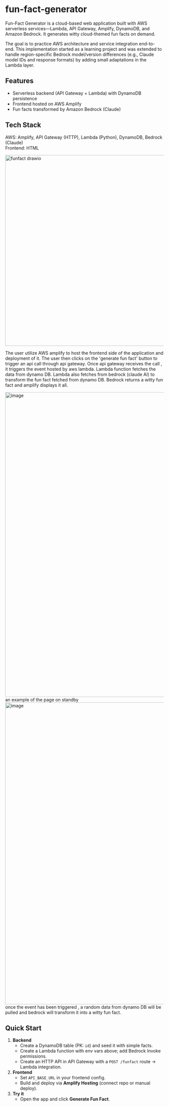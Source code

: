 # fun-fact-generator
Fun-Fact Generator is a cloud-based web application built with AWS serverless services—Lambda, API Gateway, Amplify, DynamoDB, and Amazon Bedrock. It generates witty cloud-themed fun facts on demand.

The goal is to practice AWS architecture and service integration end-to-end. This implementation started as a learning project and was extended to handle region-specific Bedrock model/version differences (e.g., Claude model IDs and response formats) by adding small adaptations in the Lambda layer.

## Features
- Serverless backend (API Gateway + Lambda) with DynamoDB persistence
- Frontend hosted on AWS Amplify
- Fun facts transformed by Amazon Bedrock (Claude)

## Tech Stack
AWS: Amplify, API Gateway (HTTP), Lambda (Python), DynamoDB, Bedrock (Claude)  
Frontend: HTML 

<img width="1336" height="606" alt="funfact drawio" src="https://github.com/user-attachments/assets/07c5d0bb-7c7c-4d31-93d1-e39a3be76c20" />

The user utilize AWS amplify to host the frontend side of the application and deployment of it. The user then clicks on the 'generate fun fact' button to trigger an api call through api gateway. Once api gateway receives the call , it triggers the event hosted by aws lambda. Lambda function fetches the data from dynamo DB. Lambda also fetches from bedrock (claude AI) to transform the fun fact fetched from dynamo DB. Bedrock returns a witty fun fact and amplify displays it all.

<img width="1858" height="968" alt="image" src="https://github.com/user-attachments/assets/fcadf675-1e20-4eb9-9c11-823593dc66b3" />
an example of the page on standby

<img width="1851" height="959" alt="image" src="https://github.com/user-attachments/assets/a4d91ad0-5f2f-4bcb-a0dd-f46d9b2c701f" />
once the event has been triggered , a random data from dynamo DB will be pulled and bedrock will transform it into a witty fun fact.

## Quick Start
1. **Backend**
   - Create a DynamoDB table (PK: `id`) and seed it with simple facts.
   - Create a Lambda function with env vars above; add Bedrock Invoke permissions.
   - Create an HTTP API in API Gateway with a `POST /funfact` route -> Lambda integration.
2. **Frontend**
   - Set `API_BASE_URL` in your frontend config.
   - Build and deploy via **Amplify Hosting** (connect repo or manual deploy).
3. **Try it**
   - Open the app and click **Generate Fun Fact**.

